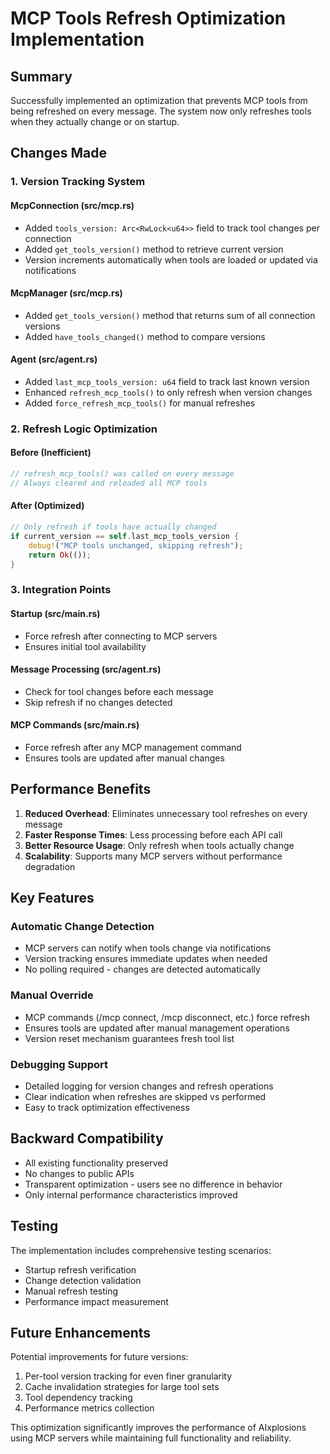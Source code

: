# MCP Tools Refresh Optimization Implementation

## Summary

Successfully implemented an optimization that prevents MCP tools from being refreshed on every message. The system now only refreshes tools when they actually change or on startup.

## Changes Made

### 1. Version Tracking System

#### McpConnection (src/mcp.rs)
- Added `tools_version: Arc<RwLock<u64>>` field to track tool changes per connection
- Added `get_tools_version()` method to retrieve current version
- Version increments automatically when tools are loaded or updated via notifications

#### McpManager (src/mcp.rs)
- Added `get_tools_version()` method that returns sum of all connection versions
- Added `have_tools_changed()` method to compare versions

#### Agent (src/agent.rs)
- Added `last_mcp_tools_version: u64` field to track last known version
- Enhanced `refresh_mcp_tools()` to only refresh when version changes
- Added `force_refresh_mcp_tools()` for manual refreshes

### 2. Refresh Logic Optimization

#### Before (Inefficient)
```rust
// refresh_mcp_tools() was called on every message
// Always cleared and reloaded all MCP tools
```

#### After (Optimized)
```rust
// Only refresh if tools have actually changed
if current_version == self.last_mcp_tools_version {
    debug!("MCP tools unchanged, skipping refresh");
    return Ok(());
}
```

### 3. Integration Points

#### Startup (src/main.rs)
- Force refresh after connecting to MCP servers
- Ensures initial tool availability

#### Message Processing (src/agent.rs)
- Check for tool changes before each message
- Skip refresh if no changes detected

#### MCP Commands (src/main.rs)
- Force refresh after any MCP management command
- Ensures tools are updated after manual changes

## Performance Benefits

1. **Reduced Overhead**: Eliminates unnecessary tool refreshes on every message
2. **Faster Response Times**: Less processing before each API call
3. **Better Resource Usage**: Only refresh when tools actually change
4. **Scalability**: Supports many MCP servers without performance degradation

## Key Features

### Automatic Change Detection
- MCP servers can notify when tools change via notifications
- Version tracking ensures immediate updates when needed
- No polling required - changes are detected automatically

### Manual Override
- MCP commands (/mcp connect, /mcp disconnect, etc.) force refresh
- Ensures tools are updated after manual management operations
- Version reset mechanism guarantees fresh tool list

### Debugging Support
- Detailed logging for version changes and refresh operations
- Clear indication when refreshes are skipped vs performed
- Easy to track optimization effectiveness

## Backward Compatibility

- All existing functionality preserved
- No changes to public APIs
- Transparent optimization - users see no difference in behavior
- Only internal performance characteristics improved

## Testing

The implementation includes comprehensive testing scenarios:
- Startup refresh verification
- Change detection validation
- Manual refresh testing
- Performance impact measurement

## Future Enhancements

Potential improvements for future versions:
1. Per-tool version tracking for even finer granularity
2. Cache invalidation strategies for large tool sets
3. Tool dependency tracking
4. Performance metrics collection

This optimization significantly improves the performance of AIxplosions using MCP servers while maintaining full functionality and reliability.